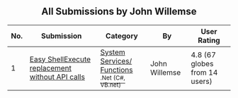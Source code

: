 ﻿<div align="center">

## All Submissions by John Willemse

</div>

No.  | Submission | Category | By   | User Rating
---- | ---------- | -------- | ---- | -----------
1 | [Easy ShellExecute replacement without API calls<br />](https://github.com/Planet-Source-Code/john-willemse-easy-shellexecute-replacement-without-api-calls__10-1794) | [System Services/ Functions<br /><sup>.Net (C#, VB.net)</sup>](../ByCategory/system-services-functions__10-23.md) | John Willemse | 4.8 (67 globes from 14 users)
